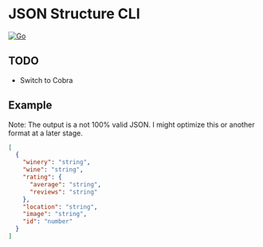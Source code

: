# JSON Structure CLI
[![Go](https://github.com/ptrkrlsrd/json-structure/actions/workflows/go.yml/badge.svg)](https://github.com/ptrkrlsrd/json-structure/actions/workflows/go.yml)
## TODO
- Switch to Cobra


## Example 
Note: The output is a not 100% valid JSON. I might optimize this or another format at a later stage.
``` json
[
  {
    "winery": "string",
    "wine": "string",
    "rating": {
      "average": "string",
      "reviews": "string"
    },
    "location": "string",
    "image": "string",
    "id": "number"
  }
]
```